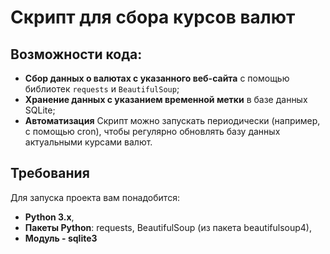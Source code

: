 # Скрипт для сбора курсов валют

## Возможности кода:
- **Сбор данных о валютах с указанного веб-сайта** с помощью библиотек `requests` и `BeautifulSoup`;
- **Хранение данных с указанием временной метки** в базе данных SQLite;
- **Автоматизация** Скрипт можно запускать периодически (например, с помощью cron), чтобы регулярно обновлять базу данных актуальными курсами валют.

## Требования

Для запуска проекта вам понадобится:
- **Python 3.x**,
- **Пакеты Python**: requests, BeautifulSoup (из пакета beautifulsoup4),
- **Модуль - sqlite3**
